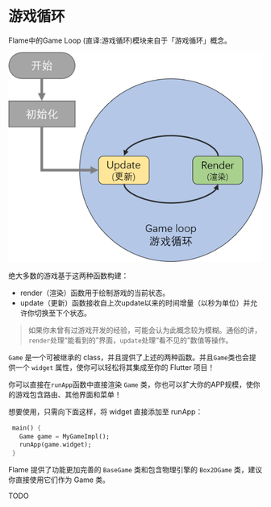# 游戏循环
Flame中的Game Loop (直译:游戏循环)模块来自于「游戏循环」概念。

![游戏循环-01](游戏循环-01.png)

绝大多数的游戏基于这两种函数构建：

- render（渲染）函数用于绘制游戏的当前状态。
- update（更新）函数接收自上次update以来的时间增量（以秒为单位）并允许你切换至下个状态。

> 如果你未曾有过游戏开发的经验，可能会认为此概念较为模糊。通俗的讲，`render`处理“能看到的”界面，`update`处理“看不见的”数值等操作。

`Game` 是一个可被继承的 class，并且提供了上述的两种函数。并且`Game`类也会提供一个 `widget` 属性，使你可以轻松将其集成至你的 Flutter 项目！

你可以直接在`runApp`函数中直接渲染 `Game` 类，你也可以扩大你的APP规模，使你的游戏包含路由、其他界面和菜单！

想要使用，只需向下面这样，将 widget 直接添加至 runApp：

```dart
 main() {
   Game game = MyGameImpl();
   runApp(game.widget);
 }
```

Flame 提供了功能更加完善的 `BaseGame` 类和包含物理引擎的 `Box2DGame` 类，建议你直接使用它们作为 Game 类。

TODO